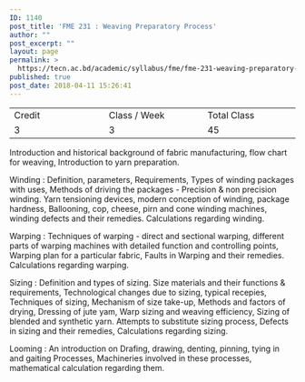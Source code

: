 ```yaml
---
ID: 1140
post_title: 'FME 231 : Weaving Preparatory Process'
author: ""
post_excerpt: ""
layout: page
permalink: >
  https://tecn.ac.bd/academic/syllabus/fme/fme-231-weaving-preparatory-process
published: true
post_date: 2018-04-11 15:26:41
---
```

<table width="626">
<tbody>
<tr>
<td width="206">Credit</td>
<td width="218">Class / Week</td>
<td width="202">Total Class</td>
</tr>
<tr>
<td width="206">3</td>
<td width="218">3</td>
<td width="202">45</td>
</tr>
</tbody>
</table>
Introduction and historical background of fabric manufacturing, flow chart for weaving, Introduction to yarn preparation.

Winding : Definition, parameters, Requirements, Types of winding packages with uses, Methods of driving the packages - Precision &amp; non precision winding. Yarn tensioning devices, modern conception of winding, package hardness, Ballooning, cop, cheese, pirn and cone winding machines, winding defects and their remedies. Calculations regarding winding.

Warping : Techniques of warping - direct and sectional warping, different parts of warping machines with detailed function and controlling points, Warping plan for a particular fabric, Faults in Warping and their remedies. Calculations regarding warping.

Sizing : Definition and types of sizing. Size materials and their functions &amp; requirements, Technological changes due to sizing, typical recepies, Techniques of sizing, Mechanism of size take-up, Methods and factors of drying, Dressing of jute yam, Warp sizing and weaving efficiency, Sizing of blended and synthetic yarn. Attempts to substitute sizing process, Defects in sizing and their remedies, Calculations regarding sizing.

Looming : An introduction on Drafing, drawing, denting, pinning, tying in and gaiting Processes, Machineries involved in these processes, mathematical calculation regarding them.